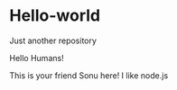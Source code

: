 # Hello-world
Just another repository


Hello Humans!

This is your friend Sonu here! I like node.js

